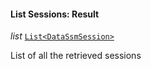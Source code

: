 

#### List Sessions: Result  
  
<article>

*list* [`List<DataSsmSession>`](#datassmsession) 

List of all the retrieved sessions

</article>

